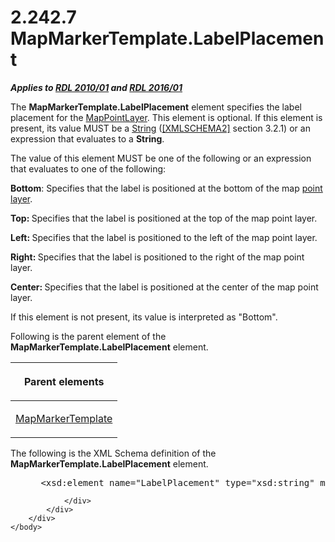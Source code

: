 <html dir="LTR" xmlns:mshelp="http://msdn.microsoft.com/mshelp" xmlns:ddue="http://ddue.schemas.microsoft.com/authoring/2003/5" xmlns:xlink="http://www.w3.org/1999/xlink" xmlns:tool="http://www.microsoft.com/tooltip">
    <head>
        <meta http-equiv="Content-Type" content="text/html; CHARSET=utf-8"></meta>
        <meta name="save" content="history"></meta>
        <title>2.242.7 MapMarkerTemplate.LabelPlacement</title>
        <xml>
            <mshelp:toctitle title="2.242.7 MapMarkerTemplate.LabelPlacement"></mshelp:toctitle>
            <mshelp:rltitle title="[MS-RDL]: MapMarkerTemplate.LabelPlacement"></mshelp:rltitle>
            <mshelp:keyword index="A" term="928949d0-95ac-4c16-9e63-6d6cd3bf3ed9"></mshelp:keyword>
            <mshelp:attr name="DCSext.ContentType" value="open specification"></mshelp:attr>
            <mshelp:attr name="AssetID" value="928949d0-95ac-4c16-9e63-6d6cd3bf3ed9"></mshelp:attr>
            <mshelp:attr name="TopicType" value="kbRef"></mshelp:attr>
            <mshelp:attr name="DCSext.Title" value="[MS-RDL]: MapMarkerTemplate.LabelPlacement" />
        </xml>
    </head>
    <body>
        <div id="header">
            <h1 class="heading">2.242.7 MapMarkerTemplate.LabelPlacement</h1>
        </div>
        <div id="mainSection">
            <div id="mainBody">
                <div id="allHistory" class="saveHistory"></div>
                <div id="sectionSection0" class="section" name="collapseableSection">
                    

<p><b><i>Applies to </i></b><a href="3428e690-a348-4ec7-8a6a-8efb42d2cdee.html"><b><i>RDL 2010/01</i></b></a><b><i>
and </i></b><a href="52ce3983-2bfc-4e72-9359-42aaf5fe4509.html"><b><i>RDL 2016/01</i></b></a></p>

<p>The <b>MapMarkerTemplate.LabelPlacement</b> element
specifies the label placement for the <a href="aa1875f4-9842-4672-86d6-306ba5a075aa.html">MapPointLayer</a>. This
element is optional. If this element is present, its value MUST be a <a href="1ed81ef3-a683-45e3-aaad-bd2bbe71bc3d.html">String</a> (<a href="https://go.microsoft.com/fwlink/?LinkId=90610">[XMLSCHEMA2]</a> section
3.2.1) or an expression that evaluates to a <b>String</b>. </p>

<p>The value of this element MUST be one of the following or an
expression that evaluates to one of the following:</p>

<p><b>Bottom</b>: Specifies that the label is positioned
at the bottom of the map <a href="b2482b3f-74ab-4ca8-a9e5-c07955011743.html#gt_8cc76ec5-c7e5-4806-a701-4487f95363d0">point
layer</a>.</p>

<p><b>Top: </b>Specifies that the label is positioned at
the top of the map point layer.</p>

<p><b>Left: </b>Specifies that the label is positioned
to the left of the map point layer.</p>

<p><b>Right: </b>Specifies that the label is positioned
to the right of the map point layer.</p>

<p><b>Center: </b>Specifies that the label is positioned
at the center of the map point layer.</p>

<p>If this element is not present, its value is interpreted as
&quot;Bottom&quot;. </p>

<p>Following is the parent element of the <b>MapMarkerTemplate.LabelPlacement</b>
element.</p>

<table>
 <thead>
  <tr>
   <th>
   <p>Parent elements</p>
   </th>
  </tr>
 </thead>
 <tr>
  <td>
  <p><a href="22055a42-2ec0-48cd-893f-f7bd717efc7a.html">MapMarkerTemplate</a></p>
  </td>
 </tr>
</table>

<p>The following is the XML Schema definition of the <b>MapMarkerTemplate.LabelPlacement</b>
element.</p>

<dl>
<dd>
<div><pre> &lt;xsd:element name=&quot;LabelPlacement&quot; type=&quot;xsd:string&quot; minOccurs=&quot;0&quot; /&gt;
</pre></div>
</dd></dl>


                </div>
            </div>
        </div>
    </body>
</html>